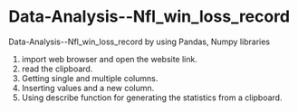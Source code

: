 # Data-Analysis--Nfl_win_loss_record
Data-Analysis--Nfl_win_loss_record by using Pandas, Numpy libraries
1. import web browser and open the website link.
2. read the clipboard.
3. Getting single and multiple columns.
4. Inserting values and a new column.
5. Using describe function for generating the statistics from a clipboard.
